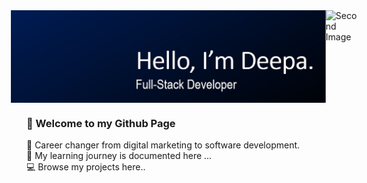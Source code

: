 <!-- ![](heading.jpg) -->

<div style="display: flex; justify-content: center;margin-bottom: 20px;">
  <img src="heading.jpg" width="700">
  <img src="https://media.giphy.com/media/L1R1tvI9svkIWwpVYr/giphy.gif" alt="Second Image" width="275">
</div>

### 👩 Welcome to my Github Page

🔄 Career changer from digital marketing to software development.  
🌱 My learning journey is documented here ...  
💻 Browse my projects here..

<!--
**DeepsDali/DeepsDali** is a ✨ _special_ ✨ repository because its `README.md` (this file) appears on your GitHub profile.

Here are some ideas to get you started:

- 🔭 I’m currently working on ...
- 🌱 I’m currently learning ...
- 👯 I’m looking to collaborate on ...
- 🤔 I’m looking for help with ...
- 💬 Ask me about ...
- 📫 How to reach me: ...
- 😄 Pronouns: ...
- ⚡ Fun fact: ...
-->

